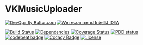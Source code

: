# VKMusicUploader
[![DevOps By Rultor.com](http://www.rultor.com/b/yegor256/rultor)](http://www.rultor.com/p/yegor256/rultor)
[![We recommend IntelliJ IDEA](http://img.teamed.io/intellij-idea-recommend.svg)](https://www.jetbrains.com/idea/)

[![Build Status](https://travis-ci.org/driver733/VKMusicUploader.svg?branch=master)](https://travis-ci.org/driver733/VKMusicUploader)
[![Dependencies](https://www.versioneye.com/user/projects/59466c860fb24f003b3a73f4/badge.svg?style=flat)](https://www.versioneye.com/user/projects/59466c860fb24f003b3a73f4)
[![Coverage Status](https://coveralls.io/repos/github/driver733/VKMusicUploader/badge.svg?branch=master)](https://coveralls.io/github/driver733/VKMusicUploader?branch=master)
[![PDD status](http://www.0pdd.com/svg?name=driver733/VKMusicUploader)](http://www.0pdd.com/p?name=driver733/VKMusicUploader)
[![codebeat badge](https://codebeat.co/badges/483007e8-a73d-4bfd-80a1-52586ba3a615)](https://codebeat.co/projects/github-com-driver733-vkmusicuploader-master)
[![Codacy Badge](https://api.codacy.com/project/badge/Grade/65288c94deac4a36bf03a80604cf1c04)](https://www.codacy.com/app/driver733/VKMusicUploader?utm_source=github.com&amp;utm_medium=referral&amp;utm_content=driver733/VKMusicUploader&amp;utm_campaign=Badge_Grade)
[![License](https://img.shields.io/badge/license-MIT-green.svg)](https://github.com/driver733/VKMusicUploader/blob/master/LICENSE.txt)
